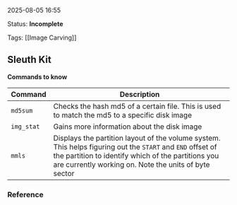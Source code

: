 2025-08-05 16:55

Status: **Incomplete**

Tags: 
[[Image Carving]]
## Sleuth Kit
**Commands to know**

| Command    | Description                                                                                                                                                                                                               |
| ---------- | ------------------------------------------------------------------------------------------------------------------------------------------------------------------------------------------------------------------------- |
| `md5sum`   | Checks the hash md5 of a certain file. This is used to match the md5 to a specific disk image                                                                                                                             |
| `img_stat` | Gains more information about the disk image                                                                                                                                                                               |
| `mmls`     | Displays the partition layout of the volume system. This helps figuring out the `START` and `END` offset of the partition to identify which of the partitions you are currently working on. Note the units of byte sector |


### Reference
